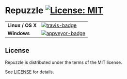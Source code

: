 # Repuzzle [![License: MIT](https://img.shields.io/badge/License-MIT-blue.svg)](https://opensource.org/licenses/MIT)

<table style=" table, th, td { border: 1px solid black; }">
    <tr>
        <td>
            <strong>Linux / OS X</strong>
        </td>
        <td>
            <a href="https://travis-ci.org/matthewjberger/repuzzle" title="Travis Build Status">
                <img src="https://travis-ci.org/matthewjberger/repuzzle.svg?branch=master" alt="travis-badge"/>
            </a>
        </td>
    </tr>
    <tr>
        <td>
            <strong>Windows</strong>
        </td>
        <td>
                <a href="https://ci.appveyor.com/project/matthewjberger/repuzzle" title="Appveyor Build Status">
                    <img src="https://ci.appveyor.com/api/projects/status/9mxnglsy8jxy257k/branch/master?svg=true" alt="appveyor-badge"/>
                </a>
        </td>
    </tr>
</table>

## License

Repuzzle is distributed under the terms of the MIT license.

See [LICENSE][license] for details.

[license]: https://github.com/matthewjberger/repuzzle/blob/master/LICENSE "MIT License"
